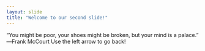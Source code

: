 ```yaml
---
layout: slide
title: "Welcome to our second slide!"
---
```

“You might be poor, your shoes might be broken, but your mind is a palace.” ―Frank McCourt
Use the left arrow to go back!
